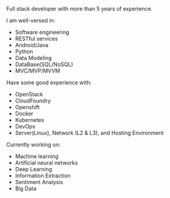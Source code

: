 Full stack developer with more than 5 years of experience.

I am well-versed in:
- Software engineering
- RESTful services
- Android/Java
- Python
- Data Modeling
- DataBase(SQL/NoSQL)
- MVC/MVP/MVVM

Have some good experience with:
- OpenStack
- CloudFoundry
- Openshift
- Docker
- Kubernetes
- DevOps
- Server(Linux), Network (L2 & L3), and Hosting Environment

Currently working on:
- Machine learning
- Artificial neural networks
- Deep Learning
- Information Extraction
- Sentiment Analysis
- Big Data
